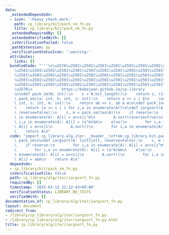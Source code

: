 ```yaml
---
data:
  _extendedDependsOn:
  - icon: ':heavy_check_mark:'
    path: cp_library/bit/pack_sm_fn.py
    title: cp_library/bit/pack_sm_fn.py
  _extendedRequiredBy: []
  _extendedVerifiedWith: []
  _isVerificationFailed: false
  _pathExtension: py
  _verificationStatusIcon: ':warning:'
  attributes:
    links: []
  bundledCode: "'''\n\u257A\u2501\u2501\u2501\u2501\u2501\u2501\u2501\u2501\u2501\u2501\
    \u2501\u2501\u2501\u2501\u2501\u2501\u2501\u2501\u2501\u2501\u2501\u2501\u2501\
    \u2501\u2501\u2501\u2501\u2501\u2501\u2501\u2501\u2501\u2501\u2501\u2501\u2501\
    \u2501\u2501\u2501\u2501\u2501\u2501\u2501\u2501\u2501\u2501\u2501\u2501\u2501\
    \u2501\u2501\u2501\u2501\u2501\u2501\u2501\u2501\u2501\u2501\u2501\u2501\u2501\
    \u2578\n             https://kobejean.github.io/cp-library               \n'''\n\
    \n\ndef pack_sm(N: int):\n    s = N.bit_length()\n    return s, (1<<s)-1\n\ndef\
    \ pack_enc(a: int, b: int, s: int):\n    return a << s | b\n    \ndef pack_dec(ab:\
    \ int, s: int, m: int):\n    return ab >> s, ab & m\n\ndef pack_indices(A, s):\n\
    \    return [a << s | i for i,a in enumerate(A)]\n\ndef iargsort(A: list[int],\
    \ reverse=False):\n    s, m = pack_sm(len(A))\n    if reverse:\n        for i,a\
    \ in enumerate(A): A[i] = a<<s|i^m\n        A.sort(reverse=True)\n        for\
    \ i,a in enumerate(A): A[i] = (a^m)&m\n    else:\n        for i,a in enumerate(A):\
    \ A[i] = a<<s|i\n        A.sort()\n        for i,a in enumerate(A): A[i] = a&m\n\
    \    return A\n"
  code: "import cp_library.alg.iter.__header__\nfrom cp_library.bit.pack_sm_fn import\
    \ pack_sm\n\ndef iargsort(A: list[int], reverse=False):\n    s, m = pack_sm(len(A))\n\
    \    if reverse:\n        for i,a in enumerate(A): A[i] = a<<s|i^m\n        A.sort(reverse=True)\n\
    \        for i,a in enumerate(A): A[i] = (a^m)&m\n    else:\n        for i,a in\
    \ enumerate(A): A[i] = a<<s|i\n        A.sort()\n        for i,a in enumerate(A):\
    \ A[i] = a&m\n    return A\n"
  dependsOn:
  - cp_library/bit/pack_sm_fn.py
  isVerificationFile: false
  path: cp_library/alg/iter/iargsort_fn.py
  requiredBy: []
  timestamp: '2025-03-12 22:12:43+09:00'
  verificationStatus: LIBRARY_NO_TESTS
  verifiedWith: []
documentation_of: cp_library/alg/iter/iargsort_fn.py
layout: document
redirect_from:
- /library/cp_library/alg/iter/iargsort_fn.py
- /library/cp_library/alg/iter/iargsort_fn.py.html
title: cp_library/alg/iter/iargsort_fn.py
---
```

